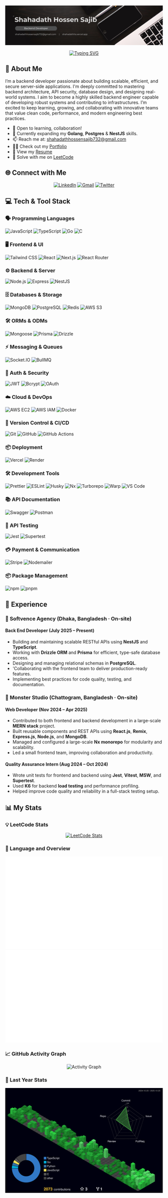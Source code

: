 ![My Profile](./banner.png)

<div align="center">

[![Typing SVG](https://readme-typing-svg.herokuapp.com?color=36BCF7FF&lines=Hi+👋,+I'm+Shahadath+Hossen+Sajib&center=true&width=500&height=45)](https://github.com/shahadathhs)

</div>

## 💫 About Me

I’m a backend developer passionate about building scalable, efficient, and secure server-side applications. I'm deeply committed to mastering backend architecture, API security, database design, and designing real-world systems. I aim to become a highly skilled backend engineer capable of developing robust systems and contributing to infrastructures. I’m excited to keep learning, growing, and collaborating with innovative teams that value clean code, performance, and modern engineering best practices.

- 👯 Open to learning, collaboration!
- 🌱 Currently expanding my **Golang**, **Postgres** & **NestJS** skills.
- 📫 Reach me at: [shahadathhossensajib732@gmail.com](mailto:shahadathhossensajib732@gmail.com)
- 👨‍💻 Check out my [Portfolio](https://shahadathhs.vercel.app)
- 📄 View my [Resume](https://drive.google.com/file/d/1YIetBuc3cDGqCmybWIKvMi1cnzup6THv/view)
- 🧩 Solve with me on [LeetCode](https://leetcode.com/u/shahadathhs/)

## 🌐 Connect with Me

<div align="center">

[![LinkedIn](https://skillicons.dev/icons?i=linkedin&theme=dark)](https://linkedin.com/in/shahadathhs)
[![Gmail](https://skillicons.dev/icons?i=gmail&theme=dark)](mailto:shahadathhossensajib732@gmail.com)
[![Twitter](https://skillicons.dev/icons?i=twitter&theme=dark)](https://twitter.com/shahadathhs)

</div>

## 💻 Tech & Tool Stack

<div align="left">

### 🗣️ Programming Languages
![JavaScript](https://img.shields.io/badge/JavaScript-FFDF00?style=for-the-badge&logo=javascript&logoColor=black)
![TypeScript](https://img.shields.io/badge/TypeScript-3178C6?style=for-the-badge&logo=typescript&logoColor=white)
![Go](https://img.shields.io/badge/Go-00ADD8?style=for-the-badge&logo=go&logoColor=white)
![C](https://img.shields.io/badge/C-00599C?style=for-the-badge&logo=c&logoColor=white)

### 🖥️ Frontend & UI
![Tailwind CSS](https://img.shields.io/badge/Tailwind_CSS-06B6D4?style=for-the-badge&logo=tailwind-css&logoColor=white)
![React](https://img.shields.io/badge/React-61DAFB?style=for-the-badge&logo=react&logoColor=black)
![Next.js](https://img.shields.io/badge/Next_js-000000?style=for-the-badge&logo=nextdotjs&logoColor=white)
![React Router](https://img.shields.io/badge/React_Router-CA4245?style=for-the-badge&logo=react-router&logoColor=white)

### ⚙️ Backend & Server
![Node.js](https://img.shields.io/badge/NodeJS-339933?style=for-the-badge&logo=javascript&logoColor=white)
![Express](https://img.shields.io/badge/Express-000000?style=for-the-badge&logo=express&logoColor=white)
![NestJS](https://img.shields.io/badge/NestJS-E0234E?style=for-the-badge&logo=nestjs&logoColor=white)

### 🗄️ Databases & Storage
![MongoDB](https://img.shields.io/badge/MongoDB-47A248?style=for-the-badge&logo=mongodb&logoColor=white)
![PostgreSQL](https://img.shields.io/badge/PostgreSQL-4169E1?style=for-the-badge&logo=postgresql&logoColor=white)
![Redis](https://img.shields.io/badge/Redis-DC382D?style=for-the-badge&logo=redis&logoColor=white)
![AWS S3](https://img.shields.io/badge/AWS_S3-FF9900?style=for-the-badge&logo=googlecloudstorage&logoColor=white)

### 🛠️ ORMs & ODMs
![Mongoose](https://img.shields.io/badge/Mongoose-880000?style=for-the-badge&logo=mongoose&logoColor=white)
![Prisma](https://img.shields.io/badge/Prisma-2D3748?style=for-the-badge&logo=prisma&logoColor=white)
![Drizzle](https://img.shields.io/badge/Drizzle-FFDB4D?style=for-the-badge&logo=drizzle&logoColor=black)

### ⚡ Messaging & Queues
![Socket.IO](https://img.shields.io/badge/Socket_IO-010101?style=for-the-badge&logo=socketdotio&logoColor=white)
![BullMQ](https://img.shields.io/badge/BullMQ-CD0000?style=for-the-badge&logo=redis&logoColor=white)

### 🔐 Auth & Security
![JWT](https://img.shields.io/badge/JWT-000000?style=for-the-badge&logo=jsonwebtokens&logoColor=white)
![Bcrypt](https://img.shields.io/badge/Bcrypt-3382C2?style=for-the-badge&logo=json&logoColor=white)
![OAuth](https://img.shields.io/badge/OAuth-3C8DBC?style=for-the-badge&logo=openid&logoColor=white)

### ☁️ Cloud & DevOps
![AWS EC2](https://img.shields.io/badge/AWS_EC2-FF9900?style=for-the-badge&logo=amazonwebservices&logoColor=white)
![AWS IAM](https://img.shields.io/badge/AWS_IAM-FF9900?style=for-the-badge&logo=amazon-aws&logoColor=white)
![Docker](https://img.shields.io/badge/Docker-2496ED?style=for-the-badge&logo=docker&logoColor=white)

### 🌳 Version Control & CI/CD
![Git](https://img.shields.io/badge/Git-F05032?style=for-the-badge&logo=git&logoColor=white)
![GitHub](https://img.shields.io/badge/GitHub-181717?style=for-the-badge&logo=github&logoColor=white)
![GitHub Actions](https://img.shields.io/badge/GitHub_Actions-2088FF?style=for-the-badge&logo=github-actions&logoColor=white)

### 📦 Deployment
![Vercel](https://img.shields.io/badge/Vercel-000000?style=for-the-badge&logo=vercel&logoColor=white)
![Render](https://img.shields.io/badge/Render-46E3B7?style=for-the-badge&logo=render&logoColor=black)

### 🛠️ Development Tools
![Prettier](https://img.shields.io/badge/Prettier-F7B93E?style=for-the-badge&logo=prettier&logoColor=black)
![ESLint](https://img.shields.io/badge/ESLint-4B32C3?style=for-the-badge&logo=eslint&logoColor=white)
![Husky](https://img.shields.io/badge/Husky-2E2E2E?style=for-the-badge&logo=lintcode&logoColor=white)
![Nx](https://img.shields.io/badge/Nx-ED1C24?style=for-the-badge&logo=nrwl&logoColor=white)
![Turborepo](https://img.shields.io/badge/Turborepo-FF3E00?style=for-the-badge&logo=turborepo&logoColor=white)
![Warp](https://img.shields.io/badge/Warp-0D1117?style=for-the-badge&logo=warp&logoColor=white)
![VS Code](https://img.shields.io/badge/VS%20Code-007ACC?style=for-the-badge&logo=vsco&logoColor=white)

### 📚 API Documentation
![Swagger](https://img.shields.io/badge/Swagger-85EA2D?style=for-the-badge&logo=swagger&logoColor=black)
![Postman](https://img.shields.io/badge/Postman-FF6C37?style=for-the-badge&logo=postman&logoColor=white)

### 🧪 API Testing
![Jest](https://img.shields.io/badge/Jest-C21325?style=for-the-badge&logo=jest&logoColor=white)
![Supertest](https://img.shields.io/badge/Supertest-222222?style=for-the-badge&logo=testing-library&logoColor=white)

### 💳 Payment & Communication
![Stripe](https://img.shields.io/badge/Stripe-635BFF?style=for-the-badge&logo=stripe&logoColor=white)
![Nodemailer](https://img.shields.io/badge/Nodemailer-339933?style=for-the-badge&logo=gmail&logoColor=white)

### 📦 Package Management
![npm](https://img.shields.io/badge/npm-CB3837?style=for-the-badge&logo=npm&logoColor=white)
![pnpm](https://img.shields.io/badge/pnpm-F69220?style=for-the-badge&logo=pnpm&logoColor=white)


</div>

## 💼 Experience

### 🚀 Softvence Agency (Dhaka, Bangladesh · On-site)

#### Back End Developer  (July 2025 – Present)
- Building and maintaining scalable RESTful APIs using **NestJS** and **TypeScript**.
- Working with **Drizzle ORM** and **Prisma** for efficient, type-safe database access.
- Designing and managing relational schemas in **PostgreSQL**.
- 'Collaborating with the frontend team to deliver production-ready features.
- Implementing best practices for code quality, testing, and documentation.


### 🚀 Monster Studio (Chattogram, Bangladesh · On-site)

#### Web Developer (Nov 2024 – Apr 2025)
- Contributed to both frontend and backend development in a large-scale **MERN stack** project.
- Built reusable components and REST APIs using **React.js**, **Remix**, **Express.js**, **Node.js**, and **MongoDB**.
- Managed and configured a large-scale **Nx monorepo** for modularity and scalability.
- Led a small frontend team, improving collaboration and productivity.

#### Quality Assurance Intern  (Aug 2024 – Oct 2024)  
- Wrote unit tests for frontend and backend using **Jest**, **Vitest**, **MSW**, and **Supertest**.
- Used **K6** for backend **load testing** and performance profiling.
- Helped improve code quality and reliability in a full-stack testing setup.

## 📊 My Stats

### 💡 LeetCode Stats

<div align="center">

[![LeetCode Stats](https://leetcard.jacoblin.cool/shahadathhs?theme=dark&font=Baloo%202&ext=contest)](https://leetcode.com/u/shahadathhs/)

</div>

### 📜 Language and Overview

<div align="center">

![GitHub Overview](https://github.com/shahadathhs/github-stats/blob/main/generated/overview.svg#gh-dark-mode-only)
![Languages Used](https://github.com/shahadathhs/github-stats/blob/main/generated/languages.svg#gh-dark-mode-only)

</div>

### 📈 GitHub Activity Graph

<div align="center">

![Activity Graph](https://github-readme-activity-graph.vercel.app/graph?username=shahadathhs&theme=nightowl)

</div>

### 🌟 Last Year Stats

<div align="center">

![3D Contribution](./profile-3d-contrib/profile-night-green.svg)

</div>
